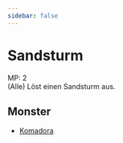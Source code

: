 ```yaml
---
sidebar: false
---
```

# Sandsturm

MP: 2\
(Alle)
Löst einen Sandsturm aus.

## Monster

- [Komadora](../../types/dragon/komadora/)